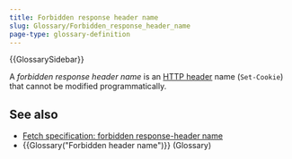 ```yaml
---
title: Forbidden response header name
slug: Glossary/Forbidden_response_header_name
page-type: glossary-definition
---
```


{{GlossarySidebar}}

A _forbidden response header name_ is an [HTTP header](/en-US/docs/Web/HTTP/Headers) name (`Set-Cookie`) that cannot be modified programmatically.

## See also

- [Fetch specification: forbidden response-header name](https://fetch.spec.whatwg.org/#forbidden-response-header-name)
- {{Glossary("Forbidden header name")}} (Glossary)
